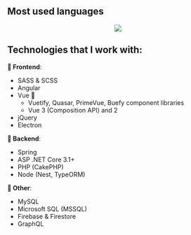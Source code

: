 ## Most used languages

<p align="center">
  <img src="https://github-readme-stats.vercel.app/api/top-langs/?username=MatijaNovosel&layout=compact&langs_count=10&exclude_repo=heroesofcrimson&theme=dark&hide_title=true" />
</p>

## Technologies that I work with:

**🎨 Frontend**:
- SASS & SCSS
- Angular
- Vue 💞
  - Vuetify, Quasar, PrimeVue, Buefy component libraries
  - Vue 3 (Composition API) and 2
- jQuery
- Electron

**🔧 Backend**:
- Spring
- ASP .NET Core 3.1+
- PHP (CakePHP)
- Node (Nest, TypeORM)

**🔗 Other**:
- MySQL
- Microsoft SQL (MSSQL)
- Firebase & Firestore
- GraphQL
